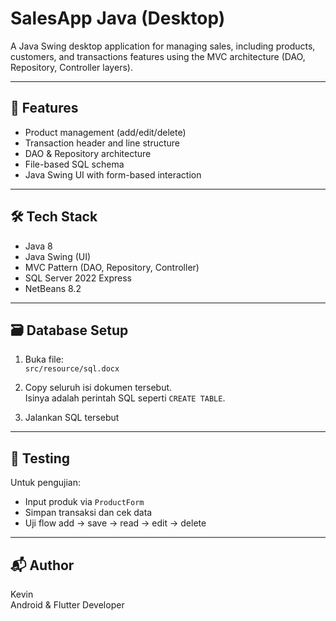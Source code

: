 # SalesApp Java (Desktop)

A Java Swing desktop application for managing sales, including products, customers, and transactions features using the MVC architecture (DAO, Repository, Controller layers).

---

## 🧩 Features

- Product management (add/edit/delete)
- Transaction header and line structure
- DAO & Repository architecture
- File-based SQL schema
- Java Swing UI with form-based interaction

---

## 🛠️ Tech Stack

- Java 8
- Java Swing (UI)
- MVC Pattern (DAO, Repository, Controller)
- SQL Server 2022 Express
- NetBeans 8.2

---

## 🗃️ Database Setup

1. Buka file:  
   `src/resource/sql.docx`

2. Copy seluruh isi dokumen tersebut.  
   Isinya adalah perintah SQL seperti `CREATE TABLE`.

3. Jalankan SQL tersebut 

---

## 🧪 Testing

Untuk pengujian:
- Input produk via `ProductForm`
- Simpan transaksi dan cek data
- Uji flow add → save → read → edit → delete

---
 
## 📬 Author

Kevin  
Android & Flutter Developer   
